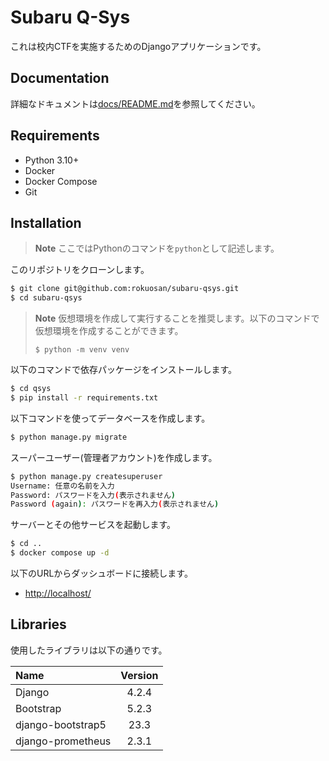 # Subaru Q-Sys

これは校内CTFを実施するためのDjangoアプリケーションです。

## Documentation

詳細なドキュメントは[docs/README.md](docs/README.md)を参照してください。

## Requirements

- Python 3.10+
- Docker
- Docker Compose
- Git

## Installation

> **Note**
> ここではPythonのコマンドを``python``として記述します。

このリポジトリをクローンします。

```bash
$ git clone git@github.com:rokuosan/subaru-qsys.git
$ cd subaru-qsys
```

> **Note**
> 仮想環境を作成して実行することを推奨します。以下のコマンドで仮想環境を作成することができます。
> ```
> $ python -m venv venv
> ```

以下のコマンドで依存パッケージをインストールします。

```bash
$ cd qsys
$ pip install -r requirements.txt
```

以下コマンドを使ってデータベースを作成します。

```bash
$ python manage.py migrate
```

スーパーユーザー(管理者アカウント)を作成します。

```bash
$ python manage.py createsuperuser
Username: 任意の名前を入力
Password: パスワードを入力(表示されません)
Password (again): パスワードを再入力(表示されません)
```

サーバーとその他サービスを起動します。

```bash
$ cd ..
$ docker compose up -d
```

以下のURLからダッシュボードに接続します。

- [http://localhost/](http://localhost/)

## Libraries

使用したライブラリは以下の通りです。

| Name | Version |
| :- | :-: |
| Django | 4.2.4 |
| Bootstrap | 5.2.3 |
| django-bootstrap5 | 23.3 |
| django-prometheus | 2.3.1 |

